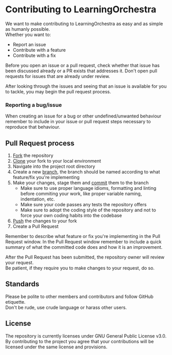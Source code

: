 # Contributing to LearningOrchestra
We want to make contributing to LearningOrchestra as easy and as simple as humanly possible.\
Whether you want to:
* Report an issue
* Contribute with a feature
* Contribute with a fix

Before you open an issue or a pull request, check whether that issue has been discussed already or a PR exists that addresses it. Don't open pull requests for issues that are already under review.

After looking through the issues and seeing that an issue is available for you to tackle, you may begin the pull request process.

### Reporting a bug/issue
When creating an issue for a bug or other undefined/unwanted behaviour remember to include in your issue or pull request steps necessary to reproduce that behaviour.

## Pull Request process

1. [Fork](https://github.com/riibeirogabriel/learningOrchestra/fork) the repository
2. [Clone](https://git-scm.com/docs/git-clone) your fork to your local environment
3. Navigate into the project root directory
4. Create a new [branch](https://git-scm.com/book/en/v2/Git-Branching-Basic-Branching-and-Merging), the branch should be named according to what feature/fix you're implementing
5. Make your changes, stage them and [commit](https://git-scm.com/docs/git-commit) them to the branch
    - Make sure to use proper language idioms, formatting and linting before commiting your work, like proper variable naming, indentation, etc.
    - Make sure your code passes any tests the repository offers
    - Make sure to adopt the coding style of the repository and not to force your own coding habits into the codebase
6. [Push](https://git-scm.com/docs/git-push) the changes to your fork
7. Create a Pull Request

Remember to describe what feature or fix you're implementing in the Pull Request window.
In the Pull Request window remember to include a quick summary of what the committed code does and how it is an improvement. 

After the Pull Request has been submitted, the repository owner will review your request.\
Be patient, if they require you to make changes to your request, do so.

## Standards
Please be polite to other members and contributors and follow GitHub etiquette.\
Don't be rude, use crude language or harass other users.

## License
The repository is currently licenses under GNU General Public License v3.0.
By contributing to the project you agree that your contributions will be licensed under the same license and provisions.
